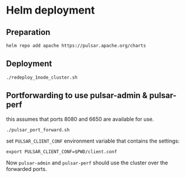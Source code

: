 # Helm deployment

## Preparation

```
helm repo add apache https://pulsar.apache.org/charts
```

## Deployment 

```
./redeploy_1node_cluster.sh
```

## Portforwarding to use pulsar-admin & pulsar-perf

this assumes that ports 8080 and 6650 are available for use.

```
./pulsar_port_forward.sh
```

set `PULSAR_CLIENT_CONF` environment variable that contains the settings:
```
export PULSAR_CLIENT_CONF=$PWD/client.conf
```

Now `pulsar-admin` and `pulsar-perf` should use the cluster over the forwarded ports.
